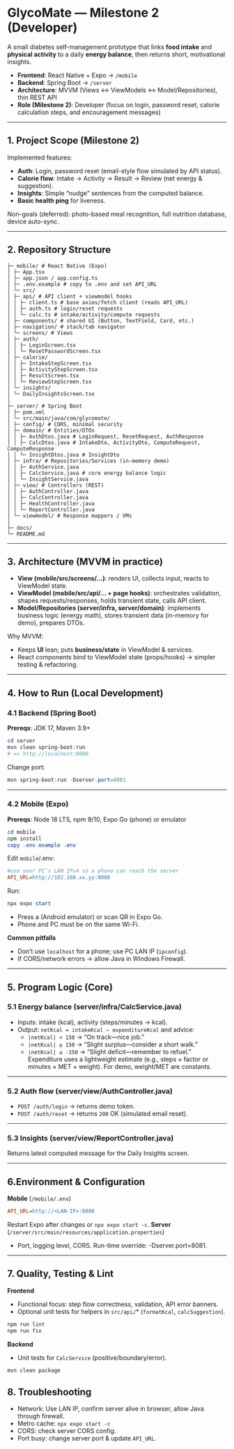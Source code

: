 # GlycoMate — Milestone 2 (Developer)

A small diabetes self-management prototype that links **food intake** and **physical activity** to a daily **energy balance**, then returns short, motivational insights.

- **Frontend**: React Native + Expo → `/mobile`
- **Backend**: Spring Boot → `/server`
- **Architecture**: MVVM (Views ↔ ViewModels ↔ Model/Repositories), thin REST API
- **Role (Milestone 2)**: Developer (focus on login, password reset, calorie calculation steps, and encouragement messages)

---

## 1. Project Scope (Milestone 2)

Implemented features:
- **Auth**: Login, password reset (email-style flow simulated by API status).
- **Calorie flow**: Intake → Activity → Result → Review (net energy & suggestion).
- **Insights**: Simple “nudge” sentences from the computed balance.
- **Basic health ping** for liveness.

Non-goals (deferred): photo-based meal recognition, full nutrition database, device auto-sync.

---

## 2. Repository Structure
```
├─ mobile/ # React Native (Expo)
│ ├─ App.tsx
│ ├─ app.json / app.config.ts
│ ├─ .env.example # copy to .env and set API_URL
│ └─ src/
│ ├─ api/ # API client + viewmodel hooks
│ │ ├─ client.ts # base axios/fetch client (reads API_URL)
│ │ ├─ auth.ts # login/reset requests
│ │ └─ calc.ts # intake/activity/compute requests
│ ├─ components/ # shared UI (Button, TextField, Card, etc.)
│ ├─ navigation/ # stack/tab navigator
│ └─ screens/ # Views
│ ├─ auth/
│ │ ├─ LoginScreen.tsx
│ │ └─ ResetPasswordScreen.tsx
│ ├─ calorie/
│ │ ├─ IntakeStepScreen.tsx
│ │ ├─ ActivityStepScreen.tsx
│ │ ├─ ResultScreen.tsx
│ │ └─ ReviewStepScreen.tsx
│ └─ insights/
│ └─ DailyInsightsScreen.tsx
│
├─ server/ # Spring Boot
│ ├─ pom.xml
│ └─ src/main/java/com/glycomate/
│ ├─ config/ # CORS, minimal security
│ ├─ domain/ # Entities/DTOs
│ │ ├─ AuthDtos.java # LoginRequest, ResetRequest, AuthResponse
│ │ ├─ CalcDtos.java # IntakeDto, ActivityDto, ComputeRequest, ComputeResponse
│ │ └─ InsightDtos.java # InsightDto
│ ├─ infra/ # Repositories/Services (in-memory demo)
│ │ ├─ AuthService.java
│ │ ├─ CalcService.java # core energy balance logic
│ │ └─ InsightService.java
│ ├─ view/ # Controllers (REST)
│ │ ├─ AuthController.java
│ │ ├─ CalcController.java
│ │ ├─ HealthController.java
│ │ └─ ReportController.java
│ └─ viewmodel/ # Response mappers / VMs
│
├─ docs/
└─ README.md
```
---

## 3. Architecture (MVVM in practice)

- **View (mobile/src/screens/…)**: renders UI, collects input, reacts to ViewModel state.  
- **ViewModel (mobile/src/api/… + page hooks)**: orchestrates validation, shapes requests/responses, holds transient state, calls API client.  
- **Model/Repositories (server/infra, server/domain)**: implements business logic (energy math), stores transient data (in-memory for demo), prepares DTOs.

Why MVVM:
- Keeps **UI** lean; puts **business/state** in ViewModel & services.
- React components bind to ViewModel state (props/hooks) → simpler testing & refactoring.

---

## 4. How to Run (Local Development)

### 4.1 Backend (Spring Boot)
**Prereqs**: JDK 17, Maven 3.9+
```powershell
cd server
mvn clean spring-boot:run
# => http://localhost:8080
```
Change port:
```powershell
mvn spring-boot:run -Dserver.port=8081
```
---
### 4.2 Mobile (Expo)

**Prereqs**: Node 18 LTS, npm 9/10, Expo Go (phone) or emulator
```powershell
cd mobile
npm install
copy .env.example .env
```
Edit `mobile`/.env:
```ini
#use your PC’s LAN IPv4 so a phone can reach the server
API_URL=http://192.168.xx.yy:8080
```
Run:
```powershell
npx expo start
```
- Press a (Android emulator) or scan QR in Expo Go.
- Phone and PC must be on the same Wi-Fi.

**Common pitfalls**
- Don’t use `localhost` for a phone; use PC LAN IP (`ipconfig`).
- If CORS/network errors → allow Java in Windows Firewall.

---

## 5. Program Logic (Core)
### 5.1 Energy balance (server/infra/CalcService.java)
- Inputs: intake (kcal), activity (steps/minutes → kcal).
- Output: `netKcal = intakeKcal – expenditureKcal` and advice:
  - `|netKcal| < 150` → “On track—nice job.”
  - `|netKcal| ≥ 150` → “Slight surplus—consider a short walk.”
  - `|netKcal| ≤ -150` → “Slight deficit—remember to refuel.”
Expenditure uses a lightweight estimate (e.g., steps × factor or minutes × MET × weight).
 For demo, weight/MET are constants.
---
### 5.2 Auth flow (server/view/AuthController.java)
- `POST /auth/login` → returns demo token.
- `POST /auth/reset` → returns `200` OK (simulated email reset).

---

### 5.3 Insights (server/view/ReportController.java)
Returns latest computed message for the Daily Insights screen.

---

## 6.Environment & Configuration
**Mobile** (`/mobile/.env`)
```ini
API_URL=http://<LAN-IP>:8080
```

Restart Expo after changes or `npx expo start -c`.
**Server** (`/server/src/main/resources/application.properties`)
- Port, logging level, CORS.
Run-time override: -Dserver.port=8081.

---

## 7. Quality, Testing & Lint
**Frontend**
- Functional focus: step flow correctness, validation, API error banners.
- Optional unit tests for helpers in `src/api/`* (`formatKcal`, `calcSuggestion`).
```bash
npm run lint
npm run fix
```
**Backend**
- Unit tests for `CalcService` (positive/boundary/error).
```bash
mvn clean package
```

## 8. Troubleshooting
- Network: Use LAN IP, confirm server alive in browser, allow Java through firewall.
- Metro cache: `npx expo start -c`
- CORS: check server CORS config.
- Port busy: change server port & update `API_URL`.

